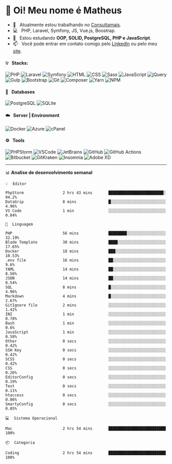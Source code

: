 # 👋 Oi! Meu nome é Matheus

- 🔭 &nbsp; Atualmente estou trabalhando no [Consultamais](https://consultamais.com.br/).
- 💻 &nbsp; PHP, Laravel, Symfony, JS, Vue.js, Boostrap.
- 🌱 &nbsp; Estou estudando **OOP, SOLID, PostgreSQL, PHP e JavaScript**.
- 📫 &nbsp; Você pode entrar em contato comigo pelo [LinkedIn](https://www.linkedin.com/in/matheuscamargoxavier/) ou pelo meu [site](https://matheuscamargo.co).

#### 💡 &nbsp; Stacks:
![PHP](https://img.shields.io/badge/-PHP-777BB4?&logo=php&logoColor=FFFFFF)
![Laravel](https://img.shields.io/badge/-Laravel-FF2D20?&logo=laravel&logoColor=FFFFFF)
![Symfony](https://img.shields.io/badge/-Symfony-000000?&logo=symfony&logoColor=FFFFFF)
![HTML](https://img.shields.io/badge/-HTML-E34F26?&logo=html5&logoColor=FFFFFF)
![CSS](https://img.shields.io/badge/-CSS-1572B6?&logo=css3&logoColor=FFFFFF)
![Sass](https://img.shields.io/badge/-Sass-CC6699?&logo=sass&logoColor=FFFFFF)
![JavaScript](https://img.shields.io/badge/-JavaScript-F7DF1E?&logo=javascript&logoColor=FFFFFF)
![jQuery](https://img.shields.io/badge/-jQuery-0769AD?&logo=jquery&logoColor=FFFFFF)
![Gulp](https://img.shields.io/badge/-Gulp-CF4647?&logo=gulp&logoColor=FFFFFF)
![Bootstrap](https://img.shields.io/badge/-Bootstrap-7952B3?&logo=bootstrap&logoColor=FFFFFF)
![Git](https://img.shields.io/badge/-Git-F05032?&logo=git&logoColor=FFFFFF)
![Composer](https://img.shields.io/badge/-Composer-885630?&logo=composer&logoColor=FFFFFF)
![Yarn](https://img.shields.io/badge/-Yarn-2C8EBB?&logo=yarn&logoColor=FFFFFF)
![NPM](https://img.shields.io/badge/-npm-CB3837?&logo=npm&logoColor=FFFFFF)

#### 💾 &nbsp; Databases
![PostgreSQL](https://img.shields.io/badge/-PostgreSQL-336791?&logo=PostgreSQL&logoColor=FFFFFF)
![SQLite](https://img.shields.io/badge/-SQLite-003B57?&logo=SQLite&logoColor=FFFFFF)

#### ☁️ &nbsp; Server | Environment
![Docker](https://img.shields.io/badge/-Docker-2496ED?&logo=docker&logoColor=FFFFFF)
![Azure](https://img.shields.io/badge/-Azure-0089D6?&logo=microsoft%20azure&logoColor=FFFFFF)
![cPanel](https://img.shields.io/badge/-cPanel-FF6C2C?&logo=cpanel&logoColor=FFFFFF)

#### ⚙️ &nbsp; Tools
![PHPStorm](https://img.shields.io/badge/-PHPStorm-000000?&logo=PHPStorm&logoColor=FFFFFF)
![VSCode](https://img.shields.io/badge/-VSCode-007ACC?&logo=Visual%20Studio%20Code&logoColor=FFFFFF) 
![JetBrains](https://img.shields.io/badge/-JetBrains-000000?&logo=jetbrains&logoColor=FFFFFF) 
![GitHub](https://img.shields.io/badge/-GitHub-181717?&logo=github&logoColor=FFFFFF) 
![GitHub Actions](https://img.shields.io/badge/-GitHub%20Actions-181717?&logo=GitHub%20Actions&logoColor=FFFFFF) 
![Bitbucket](https://img.shields.io/badge/-Bitbucket-0052CC?&logo=bitbucket&logoColor=FFFFFF)
![GitKraken](https://img.shields.io/badge/-GitKraken-179287?&logo=GitKraken&logoColor=FFFFFF)
![Insomnia](https://img.shields.io/badge/-Insomnia-5849BE?&logo=Insomnia&logoColor=FFFFFF)
![Adobe XD](https://img.shields.io/badge/-Adobe%20XD-FF61F6?&logo=adobe%20xd&logoColor=FFFFFF) 
_______

📊  **Analise de desenvolvimento semanal**
```text
💡  Editor

PhpStorm                 2 hrs 43 mins       ████████████████████████░      94.2%
DataGrip                 8 mins              █░░░░░░░░░░░░░░░░░░░░░░░░      4.96%
VS Code                  1 min               ░░░░░░░░░░░░░░░░░░░░░░░░░      0.84%
```
```text
💬  Linguagem

PHP                      56 mins             ████████░░░░░░░░░░░░░░░░░     32.19%
Blade Template           30 mins             ████░░░░░░░░░░░░░░░░░░░░░     17.65%
Docker                   18 mins             ███░░░░░░░░░░░░░░░░░░░░░░     10.53%
.env file                16 mins             ██░░░░░░░░░░░░░░░░░░░░░░░       9.6%
YAML                     14 mins             ██░░░░░░░░░░░░░░░░░░░░░░░      8.56%
JSON                     14 mins             ██░░░░░░░░░░░░░░░░░░░░░░░      8.54%
SQL                      8 mins              █░░░░░░░░░░░░░░░░░░░░░░░░      4.96%
Markdown                 4 mins              █░░░░░░░░░░░░░░░░░░░░░░░░      2.67%
GitIgnore file           2 mins              ░░░░░░░░░░░░░░░░░░░░░░░░░      1.42%
INI                      1 min               ░░░░░░░░░░░░░░░░░░░░░░░░░      0.78%
Bash                     1 min               ░░░░░░░░░░░░░░░░░░░░░░░░░       0.6%
JavaScript               1 min               ░░░░░░░░░░░░░░░░░░░░░░░░░      0.58%
Other                    0 secs              ░░░░░░░░░░░░░░░░░░░░░░░░░      0.42%
SSH Key                  0 secs              ░░░░░░░░░░░░░░░░░░░░░░░░░      0.42%
SCSS                     0 secs              ░░░░░░░░░░░░░░░░░░░░░░░░░      0.42%
CSS                      0 secs              ░░░░░░░░░░░░░░░░░░░░░░░░░      0.26%
EditorConfig             0 secs              ░░░░░░░░░░░░░░░░░░░░░░░░░      0.19%
Text                     0 secs              ░░░░░░░░░░░░░░░░░░░░░░░░░      0.11%
htaccess                 0 secs              ░░░░░░░░░░░░░░░░░░░░░░░░░      0.06%
SmartyConfig             0 secs              ░░░░░░░░░░░░░░░░░░░░░░░░░      0.05%
```
```text
💻  Sistema Operacional

Mac                      2 hrs 54 mins       █████████████████████████       100%
```
```text
📦  Categoria

Coding                   2 hrs 54 mins       █████████████████████████       100%
```
